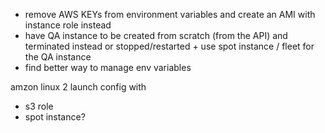 
- remove AWS KEYs from environment variables and create an AMI with instance role instead
- have QA instance to be created from scratch (from the API) and terminated instead or stopped/restarted + use spot instance / fleet for the QA instance
- find better way to manage env variables


amzon linux 2 launch config with
- s3 role
- spot instance?






